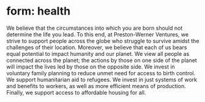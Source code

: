 # form: health

We believe that the circumstances into which you are born should not determine the life you lead. To this end, at Preston-Werner Ventures, we strive to support people across the globe who struggle to survive amidst the challenges of their location. Moreover, we believe that each of us bears equal potential to impact humanity and our planet. We view all people as connected across the planet; the actions by those on one side of the planet will impact the lives led by those on the opposite side. We invest in voluntary family planning to reduce unmet need for access to birth control. We support humanitarian aid to refugees. We invest in just systems of work and benefits to workers, as well as more efficient means of production. Finally, we support access to affordable housing for all.

